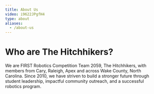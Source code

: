 ```yaml
---
title: About Us
video: i9622JPgfH4
type: about
aliases:
  - /about-us
---
```


Who are The Hitchhikers?
========================

We are FIRST Robotics Competition Team 2059, The Hitchhikers, with members from
Cary, Raleigh, Apex and across Wake County, North Carolina. Since 2010, we have
striven to build a stronger future through student leadership, impactful
community outreach, and a successful robotics program.
